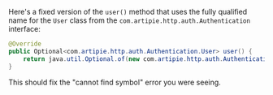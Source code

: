 Here's a fixed version of the `user()` method that uses the fully qualified name for the `User` class from the `com.artipie.http.auth.Authentication` interface:

```java
@Override
public Optional<com.artipie.http.auth.Authentication.User> user() {
    return java.util.Optional.of(new com.artipie.http.auth.Authentication.User("alice"));
}
```

This should fix the "cannot find symbol" error you were seeing.